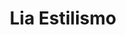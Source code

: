 ---
title: "Lia Estilismo"
url: /ciudad-satelite/lia-estilismo-avenida-alfredo-sanjines/
shop: cosméticos
---